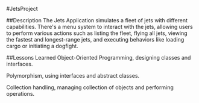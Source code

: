 #JetsProject

##Description
The Jets Application simulates a fleet of jets with different capabilities. There's a menu system to interact with the jets, allowing users to perform various actions such as listing the fleet, flying all jets, viewing the fastest and longest-range jets, and executing behaviors like loading cargo or initiating a dogfight.

##Lessons Learned
Object-Oriented Programming, designing classes and interfaces.

Polymorphism, using interfaces and abstract classes.

Collection handling, managing collection of objects and performing operations.